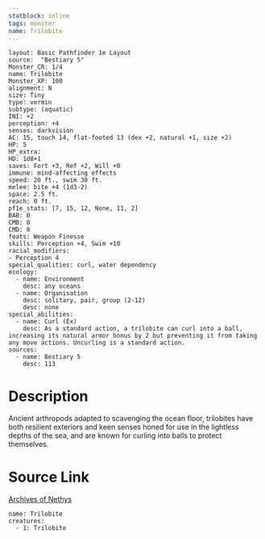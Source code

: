 ```yaml
---
statblock: inline
tags: monster
name: Trilobite
---
```

```statblock
layout: Basic Pathfinder 1e Layout
source:  "Bestiary 5"
Monster_CR: 1/4
name: Trilobite
Monster_XP: 100
alignment: N
size: Tiny
type: vermin
subtype: (aquatic)
INI: +2
perception: +4
senses: darkvision
AC: 15, touch 14, flat-footed 13 (dex +2, natural +1, size +2)
HP: 5
HP_extra: 
HD: 1d8+1
saves: Fort +3, Ref +2, Will +0
immune: mind-affecting effects
speed: 20 ft., swim 30 ft.
melee: bite +4 (1d3-2)
space: 2.5 ft.
reach: 0 ft.
pf1e_stats: [7, 15, 12, None, 11, 2]
BAB: 0
CMB: 0
CMD: 8
feats: Weapon Finesse
skills: Perception +4, Swim +10
racial_modifiers:
- Perception 4
special_qualities: curl, water dependency
ecology:
  - name: Environment
    desc: any oceans
  - name: Organisation
    desc: solitary, pair, group (2-12)
    desc: none
special_abilities:
  - name: Curl (Ex)
    desc: As a standard action, a trilobite can curl into a ball, increasing its natural armor bonus by 2 but preventing it from taking any move actions. Uncurling is a standard action.
sources:
  - name: Bestiary 5
    desc: 113
```
# Description
Ancient arthropods adapted to scavenging the ocean floor, trilobites have both resilient exteriors and keen senses honed for use in the lightless depths of the sea, and are known for curling into balls to protect themselves.
# Source Link
[Archives of Nethys](https://aonprd.com/MonsterDisplay.aspx?ItemName=Trilobite)
```encounter-table
name: Trilobite
creatures:
  - 1: Trilobite
```
